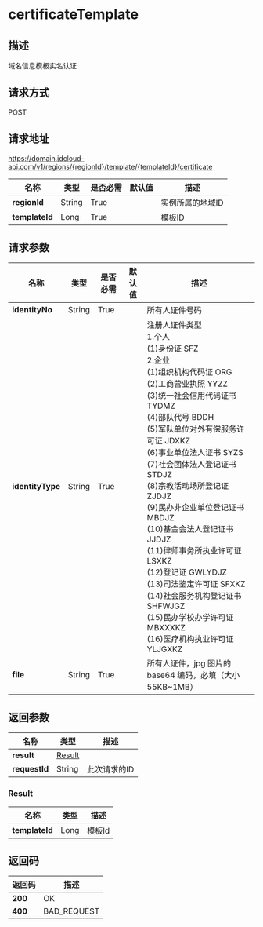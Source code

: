 # certificateTemplate


## 描述
域名信息模板实名认证

## 请求方式
POST

## 请求地址
https://domain.jdcloud-api.com/v1/regions/{regionId}/template/{templateId}/certificate

|名称|类型|是否必需|默认值|描述|
|---|---|---|---|---|
|**regionId**|String|True| |实例所属的地域ID|
|**templateId**|Long|True| |模板ID|

## 请求参数
|名称|类型|是否必需|默认值|描述|
|---|---|---|---|---|
|**identityNo**|String|True| |所有人证件号码|
|**identityType**|String|True| |注册人证件类型<br>1.个人<br>  (1)身份证 SFZ<br>2.企业<br>  (1)组织机构代码证 ORG<br>  (2)工商营业执照 YYZZ<br>  (3)统一社会信用代码证书 TYDMZ<br>  (4)部队代号 BDDH<br>  (5)军队单位对外有偿服务许可证 JDXKZ<br>  (6)事业单位法人证书 SYZS<br>  (7)社会团体法人登记证书 STDJZ<br>  (8)宗教活动场所登记证 ZJDJZ<br>  (9)民办非企业单位登记证书 MBDJZ<br>  (10)基金会法人登记证书 JJDJZ<br>  (11)律师事务所执业许可证 LSXKZ<br>  (12)登记证 GWLYDJZ<br>  (13)司法鉴定许可证 SFXKZ<br>  (14)社会服务机构登记证书 SHFWJGZ<br>  (15)民办学校办学许可证 MBXXXKZ<br>  (16)医疗机构执业许可证 YLJGXKZ<br>|
|**file**|String|True| |所有人证件，jpg 图片的 base64 编码，必填（大小 55KB~1MB）|


## 返回参数
|名称|类型|描述|
|---|---|---|
|**result**|[Result](certificateTemplate#result)| |
|**requestId**|String|此次请求的ID|

### <div id="Result">Result</div>
|名称|类型|描述|
|---|---|---|
|**templateId**|Long|模板Id|

## 返回码
|返回码|描述|
|---|---|
|**200**|OK|
|**400**|BAD_REQUEST|

